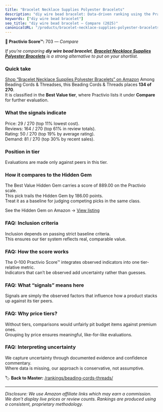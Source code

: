 ```yaml
---
title: "Bracelet Necklace Supplies Polyester Bracelets"
description: "diy wire bead bracelet: Data-driven ranking using the Practivio Score™. Positioned by quality, value, demand, findability, momentum."
keywords: ["diy wire bead bracelet"]
seo_title: "diy wire bead bracelet — Compare (2025)"
canonicalURL: "/products/bracelet-necklace-supplies-polyester-bracelets-B0CSPP7VJT/"
---
```


**🛒 Practivio Score™:** 703 — _Compare_


*If you're comparing **diy wire bead bracelet**, **[Bracelet Necklace Supplies Polyester Bracelets](https://www.amazon.com/dp/B0CSPP7VJT?tag=practivio-20)** is a strong alternative to put on your shortlist.*
### Quick take
[Shop “Bracelet Necklace Supplies Polyester Bracelets” on Amazon](https://www.amazon.com/dp/B0CSPP7VJT?tag=practivio-20)
Among Beading Cords & Threadses, this Beading Cords & Threads places **134 of 270**.  
It is classified in the **Best Value tier**, where Practivio lists it under **Compare** for further evaluation.

### What the signals indicate
Price: 29 / 270 (top 11% lowest cost).  
Reviews: 164 / 270 (top 61% in review totals).  
Rating: 50 / 270 (top 19% by average rating).  
Demand: 81 / 270 (top 30% by recent sales).

### Position in tier
Evaluations are made only against peers in this tier.

### How it compares to the Hidden Gem
The Best Value Hidden Gem carries a score of 889.00 on the Practivio scale.  
This pick trails the Hidden Gem by 186.00 points.  
Treat it as a baseline for judging competing picks in the same class.  

See the Hidden Gem on Amazon → [View listing](https://www.amazon.com/dp/B07D4J1MQ4?tag=practivio-20)

### FAQ: Inclusion criteria
Inclusion depends on passing strict baseline criteria.  
This ensures our tier system reflects real, comparable value.

### FAQ: How the score works
The 0–100 Practivio Score™ integrates observed indicators into one tier-relative metric.  
Indicators that can’t be observed add uncertainty rather than guesses.

### FAQ: What “signals” means here
Signals are simply the observed factors that influence how a product stacks up against its tier peers.

### FAQ: Why price tiers?
Without tiers, comparisons would unfairly pit budget items against premium ones.  
Grouping by price ensures meaningful, like-for-like evaluations.

### FAQ: Interpreting uncertainty
We capture uncertainty through documented evidence and confidence commentary.  
Where data is missing, our approach is conservative, not assumptive.

<!-- Missing template for Compare/CompareWithinPriceClass -->


🏷️ **Back to Master:** [/rankings/beading-cords-threads/](/rankings/beading-cords-threads/)

---
_Disclosure: We use Amazon affiliate links which may earn a commission. We don’t display live prices or review counts. Rankings are produced using a consistent, proprietary methodology._
